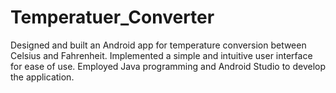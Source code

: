 # Temperatuer_Converter
Designed and built an Android app for temperature conversion between Celsius and Fahrenheit. Implemented a simple and intuitive user interface for ease of use. Employed Java programming and Android Studio to develop the application.
